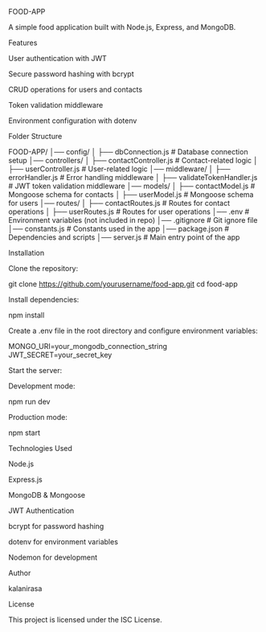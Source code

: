 FOOD-APP

A simple food application built with Node.js, Express, and MongoDB.

Features

User authentication with JWT

Secure password hashing with bcrypt

CRUD operations for users and contacts

Token validation middleware

Environment configuration with dotenv

Folder Structure

FOOD-APP/
│── config/
│   ├── dbConnection.js        # Database connection setup
│── controllers/
│   ├── contactController.js   # Contact-related logic
│   ├── userController.js      # User-related logic
│── middleware/
│   ├── errorHandler.js        # Error handling middleware
│   ├── validateTokenHandler.js # JWT token validation middleware
│── models/
│   ├── contactModel.js        # Mongoose schema for contacts
│   ├── userModel.js           # Mongoose schema for users
│── routes/
│   ├── contactRoutes.js       # Routes for contact operations
│   ├── userRoutes.js          # Routes for user operations
│── .env                       # Environment variables (not included in repo)
│── .gitignore                 # Git ignore file
│── constants.js               # Constants used in the app
│── package.json               # Dependencies and scripts
│── server.js                  # Main entry point of the app

Installation

Clone the repository:

git clone https://github.com/yourusername/food-app.git
cd food-app

Install dependencies:

npm install

Create a .env file in the root directory and configure environment variables:

MONGO_URI=your_mongodb_connection_string
JWT_SECRET=your_secret_key

Start the server:

Development mode:

npm run dev

Production mode:

npm start

Technologies Used

Node.js

Express.js

MongoDB & Mongoose

JWT Authentication

bcrypt for password hashing

dotenv for environment variables

Nodemon for development

Author

kalanirasa

License

This project is licensed under the ISC License.
